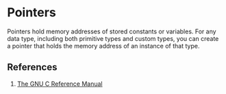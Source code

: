 # Pointers

Pointers hold memory addresses of stored constants or variables. 
For any data type, including both primitive types and custom types, 
you can create a pointer that holds the memory address of an instance of that type.

## References
1. [The GNU C Reference Manual](https://www.gnu.org/software/gnu-c-manual/gnu-c-manual.html#Pointers)
